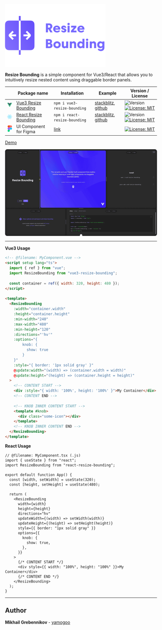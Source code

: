 ![image](/shared/images/resize-bounding-w-descriptor.svg)

**Resize Bounding** is a simple component for Vue3/React that allows you to intuitively resize nested content using draggable border panels.

|                                         | Package name                                                             | Installation                                                     | Example                                                                                                                                                                                                                            | Version / License                                                                                                                             |
| --------------------------------------- | ------------------------------------------------------------------------ | ---------------------------------------------------------------- | ---------------------------------------------------------------------------------------------------------------------------------------------------------------------------------------------------------------------------------- | --------------------------------------------------------------------------------------------------------------------------------------------- |
| ![image](/shared/images/vue-logo.svg)   | [Vue3 Resize Bounding](/packages/vue/vue3-resize-bounding/README.md)     | `npm i vue3-resize-bounding`                                     | [stackblitz](https://stackblitz.com/edit/vue3-resize-bounding-example?file=src%2FApp.vue), [github](https://github.com/yamogoo/resize-bounding/blob/v2.0.5/packages/vue/playground/vite-app/src/components/InteractiveGrid.vue)    | ![Version](https://img.shields.io/badge/version-2.0.5-green) [![License: MIT](https://img.shields.io/badge/License-MIT-green.svg)](./LICENSE) |
| ![image](/shared/images/react-logo.svg) | [React Resize Bounding](/packages/react/react-resize-bounding/README.md) | `npm i react-resize-bounding`                                    | [stackblitz](https://stackblitz.com/edit/react-resize-bounding-example?file=src%2FApp.tsx), [github](https://github.com/yamogoo/resize-bounding/blob/v2.0.5/packages/react/playground/vite-app/src/components/InteractiveGrid.tsx) | ![Version](https://img.shields.io/badge/version-1.0.5-blue) [![License: MIT](https://img.shields.io/badge/License-MIT-blue.svg)](./LICENSE)   |
| ![image](/shared/images/figma-logo.svg) | UI Component for Figma                                                   | [link](https://www.figma.com/community/file/1392603830584852243) |                                                                                                                                                                                                                                    | [![License: MIT](https://img.shields.io/badge/License-CCBY4.0-red.svg)](https://creativecommons.org/licenses/by/4.0/)                         |

[Demo](https://resize-bounding.netlify.app/)

![image](https://raw.githubusercontent.com/yamogoo/resize-bounding/v2.0.5/shared/images/resize-bounding.gif)

---

**Vue3 Usage**

```html
<!-- @filename: MyComponent.vue -->
<script setup lang="ts">
  import { ref } from "vue";
  import ResizeBounding from "vue3-resize-bounding";

  const container = ref({ width: 320, height: 480 });
</script>

<template>
  <ResizeBounding
    :width="container.width"
    :height="container.height"
    :min-width="240"
    :max-width="480"
    :min-height="120"
    :directions="'hv'"
    :options="{
        knob: {
          show: true
        }
    }"
    :style="{ border: '1px solid gray' }"
    @update:width="(width) => (container.width = width)"
    @update:height="(height) => (container.height = height)"
  >
    <!-- CONTENT START -->
    <div :style="{ width: '100%', height: '100%' }">My Container</div>
    <!-- CONTENT END -->

    <!-- KNOB INNER CONTENT START -->
    <template #knob>
      <div class="some-icon"></div>
    </template>
    <!-- KNOB INNER CONTENT END -->
  </ResizeBounding>
</template>
```

**React Usage**

```tsx
// @filename: MyComponent.tsx (.js)
import { useState } from "react";
import ResizeBounding from "react-resize-bounding";

export default function App() {
  const [width, setWidth] = useState(320);
  const [height, setHeight] = useState(480);

  return (
    <ResizeBounding
      width={width}
      height={height}
      directions="hv"
      updateWidth={(width) => setWidth(width)}
      updateHeight={(height) => setHeight(height)}
      style={{ border: "1px solid gray" }}
      options={{
        knob: {
          show: true,
        },
      }}
    >
      {/* CONTENT START */}
      <div style={{ width: "100%", height: "100%" }}>My Container</div>
      {/* CONTENT END */}
    </ResizeBounding>
  );
}
```

---

## Author

**Mikhail Grebennikov** - [yamogoo](https://github.com/yamogoo)
